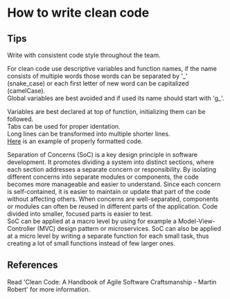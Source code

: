 # How to write clean code

## Tips
Write with consistent code style throughout the team.

For clean code use descriptive variables and function names, if the name consists of multiple words those words can be separated by '\_' (snake_case) or each first letter of new word can be capitalized (camelCase).<br>
Global variables are best avoided and if used its name should start with 'g_'.

Variables are best declared at top of function, initializing them can be followed.<br>
Tabs can be used for proper identation.<br>
Long lines can be transformed into multiple shorter lines.<br>
[Here](https://github.com/artainmo/libft/blob/master/ft_atoi.c) is an example of properly formatted code.

Separation of Concerns (SoC) is a key design principle in software development. It promotes dividing a system into distinct sections, where each section addresses a separate concern or responsibility. By isolating different concerns into separate modules or components, the code becomes more manageable and easier to understand. Since each concern is self-contained, it is easier to maintain or update that part of the code without affecting others. When concerns are well-separated, components or modules can often be reused in different parts of the application. Code divided into smaller, focused parts is easier to test.<br>
SoC can be applied at a macro level by using for example a Model-View-Controller (MVC) design pattern or microservices. SoC can also be applied at a micro level by writing a separate function for each small task, thus creating a lot of small functions instead of few larger ones. 

## References
Read 'Clean Code: A Handbook of Agile Software Craftsmanship - Martin Robert' for more information.
